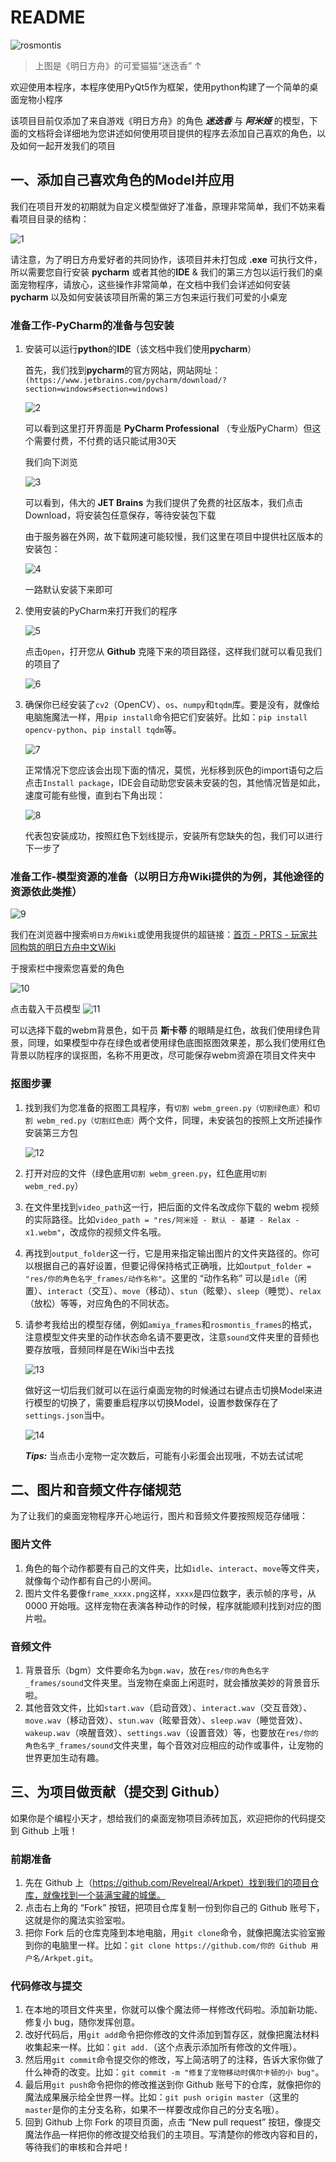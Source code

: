 # README

![rosmontis](.\res\README_res\rosmontis.jpg)



>  上图是《明日方舟》的可爱猫猫“迷迭香”   $\uparrow$



欢迎使用本程序，本程序使用PyQt5作为框架，使用python构建了一个简单的桌面宠物小程序

该项目目前仅添加了来自游戏《明日方舟》的角色 ***迷迭香*** 与 ***阿米娅*** 的模型，下面的文档将会详细地为您讲述如何使用项目提供的程序去添加自己喜欢的角色，以及如何一起开发我们的项目

## 一、添加自己喜欢角色的Model并应用

我们在项目开发的初期就为自定义模型做好了准备，原理非常简单，我们不妨来看看项目目录的结构：

![1](.\res\README_res\1.png)

请注意，为了明日方舟爱好者的共同协作，该项目并未打包成 **.exe** 可执行文件，所以需要您自行安装 **pycharm** 或者其他的**IDE** & 我们的第三方包以运行我们的桌面宠物程序，请放心，这些操作非常简单，在文档中我们会详述如何安装**pycharm** 以及如何安装该项目所需的第三方包来运行我们可爱的小桌宠

### 准备工作-PyCharm的准备与包安装

1. 安装可以运行**python**的**IDE**（该文档中我们使用**pycharm**）

   首先，我们找到**pycharm**的官方网站，网站网址：`(https://www.jetbrains.com/pycharm/download/?section=windows#section=windows)`

   ![2](.\res\README_res\2.png)

   可以看到这里打开界面是 **PyCharm Professional** （专业版PyCharm）但这个需要付费，不付费的话只能试用30天

   我们向下浏览

   ![3](.\res\README_res\3.png)

   可以看到，伟大的 **JET Brains** 为我们提供了免费的社区版本，我们点击Download，将安装包任意保存，等待安装包下载

   由于服务器在外网，故下载网速可能较慢，我们这里在项目中提供社区版本的安装包：

   ![4](.\res\README_res\4.png)

   一路默认安装下来即可

2. 使用安装的PyCharm来打开我们的程序

   ![5](.\res\README_res\5.png)

   点击`Open`，打开您从 **Github** 克隆下来的项目路径，这样我们就可以看见我们的项目了

   ![6](.\res\README_res\6.png)

3. 确保你已经安装了`cv2`（OpenCV）、`os`、`numpy`和`tqdm`库。要是没有，就像给电脑施魔法一样，用`pip install`命令把它们安装好。比如：`pip install opencv-python`、`pip install tqdm`等。

   ![7](.\res\README_res\7.png)

   正常情况下您应该会出现下面的情况，莫慌，光标移到灰色的import语句之后点击`Install package`，IDE会自动助您安装未安装的包，其他情况皆是如此，速度可能有些慢，直到右下角出现：

   ![8](.\res\README_res\8.png)

   代表包安装成功，按照红色下划线提示，安装所有您缺失的包，我们可以进行下一步了

### 准备工作-模型资源的准备（以明日方舟Wiki提供的为例，其他途径的资源依此类推）

![9](.\res\README_res\9.png)

我们在浏览器中搜索`明日方舟Wiki`或使用我提供的超链接：[首页 - PRTS - 玩家共同构筑的明日方舟中文Wiki](https://prts.wiki/w/首页)

于搜索栏中搜索您喜爱的角色

![10](.\res\README_res\10.png)

点击载入干员模型
![11](.\res\README_res\11.png)

可以选择下载的webm背景色，如干员 **斯卡蒂** 的眼睛是红色，故我们使用绿色背景，同理，如果模型中存在绿色或者使用绿色底图抠图效果差，那么我们使用红色背景以防程序的误抠图，名称不用更改，尽可能保存webm资源在项目文件夹中

### 抠图步骤



1. 找到我们为您准备的抠图工具程序，有`切割 webm_green.py（切割绿色底）`和`切割 webm_red.py（切割红色底）`两个文件，同理，未安装包的按照上文所述操作安装第三方包

   ![12](.\res\README_res\12.png)

2. 打开对应的文件（绿色底用`切割 webm_green.py`，红色底用`切割 webm_red.py`）

3. 在文件里找到`video_path`这一行，把后面的文件名改成你下载的 webm 视频的实际路径。比如`video_path = "res/阿米娅 - 默认 - 基建 - Relax - x1.webm"`，改成你的视频文件名哦。

4. 再找到`output_folder`这一行，它是用来指定输出图片的文件夹路径的。你可以根据自己的喜好设置，但要记得保持格式正确哦，比如`output_folder = "res/你的角色名字_frames/动作名称"`。这里的 “动作名称” 可以是`idle`（闲置）、`interact`（交互）、`move`（移动）、`stun`（眩晕）、`sleep`（睡觉）、`relax`（放松）等等，对应角色的不同状态。

5. 请参考我给出的模型存储，例如`amiya_frames`和`rosmontis_frames`的格式，注意模型文件夹里的动作状态命名请不要更改，注意`sound`文件夹里的音频也要存放哦，音频同样是在Wiki当中去找

   ![13](.\res\README_res\13.png)

   做好这一切后我们就可以在运行桌面宠物的时候通过右键点击切换Model来进行模型的切换了，需要重启程序以切换Model，设置参数保存在了`settings.json`当中。

   

   ![14](.\res\README_res\14.png)

   ***Tips:***  当点击小宠物一定次数后，可能有小彩蛋会出现哦，不妨去试试呢

   

## 二、图片和音频文件存储规范



为了让我们的桌面宠物程序开心地运行，图片和音频文件要按照规范存储哦：

### 图片文件



1. 角色的每个动作都要有自己的文件夹，比如`idle`、`interact`、`move`等文件夹，就像每个动作都有自己的小房间。
2. 图片文件名要像`frame_xxxx.png`这样，`xxxx`是四位数字，表示帧的序号，从 0000 开始哦。这样宠物在表演各种动作的时候，程序就能顺利找到对应的图片啦。

### 音频文件



1. 背景音乐（bgm）文件要命名为`bgm.wav`，放在`res/你的角色名字_frames/sound`文件夹里。当宠物在桌面上闲逛时，就会播放美妙的背景音乐啦。
2. 其他音效文件，比如`start.wav`（启动音效）、`interact.wav`（交互音效）、`move.wav`（移动音效）、`stun.wav`（眩晕音效）、`sleep.wav`（睡觉音效）、`wakeup.wav`（唤醒音效）、`settings.wav`（设置音效）等，也要放在`res/你的角色名字_frames/sound`文件夹里，每个音效对应相应的动作或事件，让宠物的世界更加生动有趣。

## 三、为项目做贡献（提交到 Github）



如果你是个编程小天才，想给我们的桌面宠物项目添砖加瓦，欢迎把你的代码提交到 Github 上哦！

### 前期准备



1. 先在 Github 上（https://github.com/Revelreal/Arkpet）找到我们的项目仓库，就像找到一个装满宝藏的城堡。
2. 点击右上角的 “Fork” 按钮，把项目仓库复制一份到你自己的 Github 账号下，这就是你的魔法实验室啦。
3. 把你 Fork 后的仓库克隆到本地电脑，用`git clone`命令，就像把魔法实验室搬到你的电脑里一样。比如：`git clone https://github.com/你的 Github 用户名/Arkpet.git`。

### 代码修改与提交



1. 在本地的项目文件夹里，你就可以像个魔法师一样修改代码啦。添加新功能、修复小 bug，随你发挥创意。
2. 改好代码后，用`git add`命令把你修改的文件添加到暂存区，就像把魔法材料收集起来一样。比如：`git add.`（这个点表示添加所有修改的文件哦）。
3. 然后用`git commit`命令提交你的修改，写上简洁明了的注释，告诉大家你做了什么神奇的改变。比如：`git commit -m "修复了宠物移动时偶尔卡顿的小 bug"`。
4. 最后用`git push`命令把你的修改推送到你 Github 账号下的仓库，就像把你的魔法成果展示给全世界一样。比如：`git push origin master`（这里的`master`是你的主分支名称，如果不一样要改成你自己的分支名哦）。
5. 回到 Github 上你 Fork 的项目页面，点击 “New pull request” 按钮，像提交魔法作品一样把你的修改提交给我们的主项目。写清楚你的修改内容和目的，等待我们的审核和合并吧！
